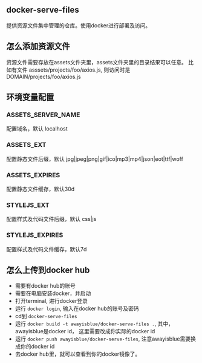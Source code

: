 ## docker-serve-files
提供资源文件集中管理的仓库。使用docker进行部署及访问。

## 怎么添加资源文件
资源文件需要存放在assets文件夹里，assets文件夹里的目录结果可以任意。
比如有文件 asssets/projects/foo/axios.js, 则访问时是DOMAIN/projects/foo/axios.js

## 环境变量配置

### ASSETS_SERVER_NAME
配置域名，默认 localhost
### ASSETS_EXT
配置静态文件后缀，默认 jpg|jpeg|png|gif|ico|mp3|mp4|json|eot|ttf|woff
### ASSETS_EXPIRES
配置静态文件缓存，默认30d
### STYLEJS_EXT
配置样式及代码文件后缀，默认 css|js
### STYLEJS_EXPIRES
配置样式及代码文件缓存，默认7d

## 怎么上传到docker hub
- 需要有docker hub的账号
- 需要在电脑安装docker，并启动
- 打开terminal, 进行docker登录
 - 运行 `docker login`, 输入在docker hub的账号及密码
 - cd到 `docker-serve-files`
 - 运行 `docker build -t awayisblue/docker-serve-files .`, 其中，awayisblue是docker id， 这里需要改成你实际的docker id
 - 运行 `docker push awayisblue/docker-serve-files`, 注意awayisblue需要换成你的docker id
 - 去docker hub里，就可以查看到你的docker镜像了。


